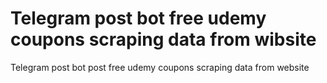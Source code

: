 # Telegram post bot free udemy coupons scraping data from wibsite 
Telegram post bot post  free udemy coupons  scraping data from website 
